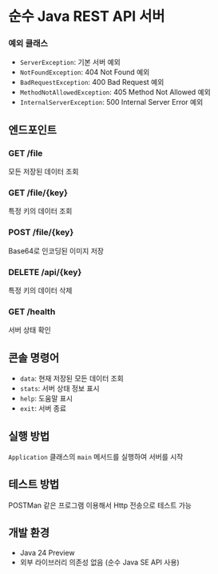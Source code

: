 # 순수 Java REST API 서버

### 예외 클래스
- `ServerException`: 기본 서버 예외
- `NotFoundException`: 404 Not Found 예외
- `BadRequestException`: 400 Bad Request 예외
- `MethodNotAllowedException`: 405 Method Not Allowed 예외
- `InternalServerException`: 500 Internal Server Error 예외

## 엔드포인트

### GET /file
모든 저장된 데이터 조회

### GET /file/{key}
특정 키의 데이터 조회

### POST /file/{key}
Base64로 인코딩된 이미지 저장

### DELETE /api/{key}
특정 키의 데이터 삭제

### GET /health
서버 상태 확인

## 콘솔 명령어
- `data`: 현재 저장된 모든 데이터 조회
- `stats`: 서버 상태 정보 표시
- `help`: 도움말 표시
- `exit`: 서버 종료

## 실행 방법
`Application` 클래스의 `main` 메서드를 실행하여 서버를 시작

## 테스트 방법
POSTMan 같은 프로그램 이용해서 Http 전송으로 테스트 가능

## 개발 환경
- Java 24 Preview
- 외부 라이브러리 의존성 없음 (순수 Java SE API 사용)
